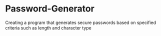 # Password-Generator
Creating a program that generates secure passwords based on specified criteria such as length and character type
